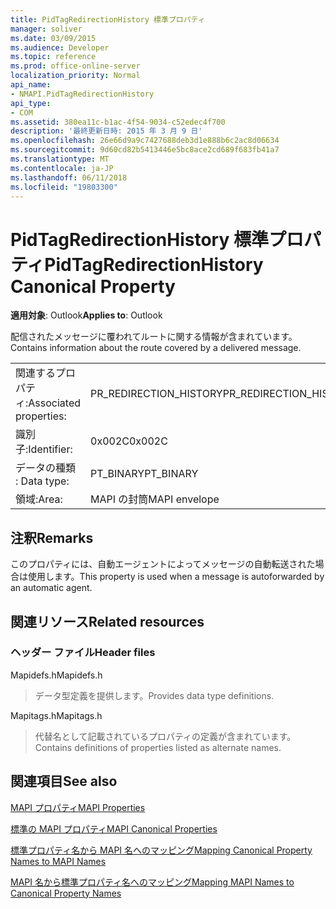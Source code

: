 ```yaml
---
title: PidTagRedirectionHistory 標準プロパティ
manager: soliver
ms.date: 03/09/2015
ms.audience: Developer
ms.topic: reference
ms.prod: office-online-server
localization_priority: Normal
api_name:
- NMAPI.PidTagRedirectionHistory
api_type:
- COM
ms.assetid: 380ea11c-b1ac-4f54-9034-c52edec4f700
description: '最終更新日時: 2015 年 3 月 9 日'
ms.openlocfilehash: 26e66d9a9c7427688deb3d1e888b6c2ac8d06634
ms.sourcegitcommit: 9d60cd82b5413446e5bc8ace2cd689f683fb41a7
ms.translationtype: MT
ms.contentlocale: ja-JP
ms.lasthandoff: 06/11/2018
ms.locfileid: "19803300"
---
```

# <a name="pidtagredirectionhistory-canonical-property"></a><span data-ttu-id="6f5f0-103">PidTagRedirectionHistory 標準プロパティ</span><span class="sxs-lookup"><span data-stu-id="6f5f0-103">PidTagRedirectionHistory Canonical Property</span></span>

  
  
<span data-ttu-id="6f5f0-104">**適用対象**: Outlook</span><span class="sxs-lookup"><span data-stu-id="6f5f0-104">**Applies to**: Outlook</span></span> 
  
<span data-ttu-id="6f5f0-105">配信されたメッセージに覆われてルートに関する情報が含まれています。</span><span class="sxs-lookup"><span data-stu-id="6f5f0-105">Contains information about the route covered by a delivered message.</span></span>
  
|||
|:-----|:-----|
|<span data-ttu-id="6f5f0-106">関連するプロパティ:</span><span class="sxs-lookup"><span data-stu-id="6f5f0-106">Associated properties:</span></span>  <br/> |<span data-ttu-id="6f5f0-107">PR_REDIRECTION_HISTORY</span><span class="sxs-lookup"><span data-stu-id="6f5f0-107">PR_REDIRECTION_HISTORY</span></span>  <br/> |
|<span data-ttu-id="6f5f0-108">識別子:</span><span class="sxs-lookup"><span data-stu-id="6f5f0-108">Identifier:</span></span>  <br/> |<span data-ttu-id="6f5f0-109">0x002C</span><span class="sxs-lookup"><span data-stu-id="6f5f0-109">0x002C</span></span>  <br/> |
|<span data-ttu-id="6f5f0-110">データの種類 : </span><span class="sxs-lookup"><span data-stu-id="6f5f0-110">Data type:</span></span>  <br/> |<span data-ttu-id="6f5f0-111">PT_BINARY</span><span class="sxs-lookup"><span data-stu-id="6f5f0-111">PT_BINARY</span></span>  <br/> |
|<span data-ttu-id="6f5f0-112">領域:</span><span class="sxs-lookup"><span data-stu-id="6f5f0-112">Area:</span></span>  <br/> |<span data-ttu-id="6f5f0-113">MAPI の封筒</span><span class="sxs-lookup"><span data-stu-id="6f5f0-113">MAPI envelope</span></span>  <br/> |
   
## <a name="remarks"></a><span data-ttu-id="6f5f0-114">注釈</span><span class="sxs-lookup"><span data-stu-id="6f5f0-114">Remarks</span></span>

<span data-ttu-id="6f5f0-115">このプロパティには、自動エージェントによってメッセージの自動転送された場合は使用します。</span><span class="sxs-lookup"><span data-stu-id="6f5f0-115">This property is used when a message is autoforwarded by an automatic agent.</span></span>
  
## <a name="related-resources"></a><span data-ttu-id="6f5f0-116">関連リソース</span><span class="sxs-lookup"><span data-stu-id="6f5f0-116">Related resources</span></span>

### <a name="header-files"></a><span data-ttu-id="6f5f0-117">ヘッダー ファイル</span><span class="sxs-lookup"><span data-stu-id="6f5f0-117">Header files</span></span>

<span data-ttu-id="6f5f0-118">Mapidefs.h</span><span class="sxs-lookup"><span data-stu-id="6f5f0-118">Mapidefs.h</span></span>
  
> <span data-ttu-id="6f5f0-119">データ型定義を提供します。</span><span class="sxs-lookup"><span data-stu-id="6f5f0-119">Provides data type definitions.</span></span>
    
<span data-ttu-id="6f5f0-120">Mapitags.h</span><span class="sxs-lookup"><span data-stu-id="6f5f0-120">Mapitags.h</span></span>
  
> <span data-ttu-id="6f5f0-121">代替名として記載されているプロパティの定義が含まれています。</span><span class="sxs-lookup"><span data-stu-id="6f5f0-121">Contains definitions of properties listed as alternate names.</span></span>
    
## <a name="see-also"></a><span data-ttu-id="6f5f0-122">関連項目</span><span class="sxs-lookup"><span data-stu-id="6f5f0-122">See also</span></span>



[<span data-ttu-id="6f5f0-123">MAPI プロパティ</span><span class="sxs-lookup"><span data-stu-id="6f5f0-123">MAPI Properties</span></span>](mapi-properties.md)
  
[<span data-ttu-id="6f5f0-124">標準の MAPI プロパティ</span><span class="sxs-lookup"><span data-stu-id="6f5f0-124">MAPI Canonical Properties</span></span>](mapi-canonical-properties.md)
  
[<span data-ttu-id="6f5f0-125">標準プロパティ名から MAPI 名へのマッピング</span><span class="sxs-lookup"><span data-stu-id="6f5f0-125">Mapping Canonical Property Names to MAPI Names</span></span>](mapping-canonical-property-names-to-mapi-names.md)
  
[<span data-ttu-id="6f5f0-126">MAPI 名から標準プロパティ名へのマッピング</span><span class="sxs-lookup"><span data-stu-id="6f5f0-126">Mapping MAPI Names to Canonical Property Names</span></span>](mapping-mapi-names-to-canonical-property-names.md)

